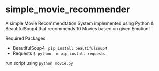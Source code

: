 # simple_movie_recommender
A simple Movie Recommendtation System implemented using Python & BeautifulSoup4 that recommends 10 Movies based on given Emotion!

Required Packages
* BeautifulSoup4  ```  pip install beautifulsoup4 ```
* Requests ``` $ python -m pip install requests ```

run script using ``` python movie.py ```
